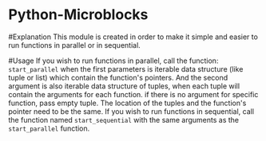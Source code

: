 # Python-Microblocks

#Explanation
This module is created in order to make it simple
and easier to run functions in parallel or in sequential.

#Usage
If you wish to run functions in parallel, call the function:
`start_parallel` when the first parameters is 
iterable data structure (like tuple or list) 
which contain the function's pointers.
And the second argument is also iterable data structure
of tuples, when each tuple will contain the arguments
for each function. if there is no argument for specific function,
pass empty tuple. The location of the tuples and the function's pointer
need to be the same.
If you wish to run functions in sequential, call the function
named `start_sequential` with the same arguments as the 
`start_parallel` function. 